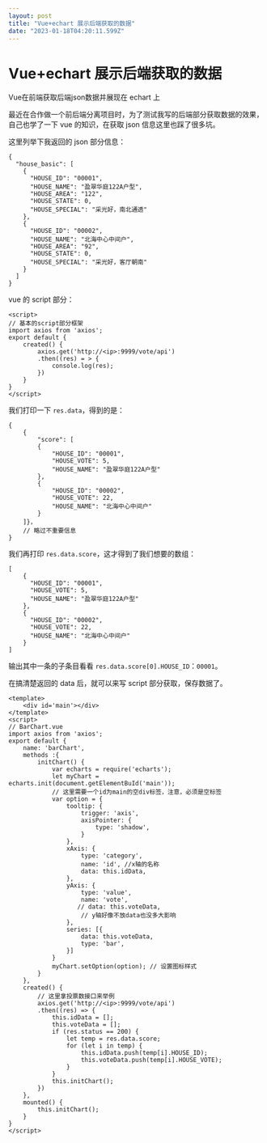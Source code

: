 ```yaml
---
layout: post
title: "Vue+echart 展示后端获取的数据"
date: "2023-01-18T04:20:11.599Z"
---
```

Vue+echart 展示后端获取的数据
====================

Vue在前端获取后端json数据并展现在 echart 上

最近在合作做一个前后端分离项目时，为了测试我写的后端部分获取数据的效果，自己也学了一下 vue 的知识，在获取 json 信息这里也踩了很多坑。

这里列举下我返回的 json 部分信息：

    {
      "house_basic": [
        {
          "HOUSE_ID": "00001",
          "HOUSE_NAME": "盈翠华庭122A户型",
          "HOUSE_AREA": "122",
          "HOUSE_STATE": 0,
          "HOUSE_SPECIAL": "采光好，南北通透"
        },
        {
          "HOUSE_ID": "00002",
          "HOUSE_NAME": "北海中心中间户",
          "HOUSE_AREA": "92",
          "HOUSE_STATE": 0,
          "HOUSE_SPECIAL": "采光好，客厅朝南"
        }
      ]
    }
    

vue 的 script 部分：

    <script>
    // 基本的script部分框架
    import axios from 'axios';
    export default {
        created() {
            axios.get('http://<ip>:9999/vote/api')
            .then((res) = > {
                console.log(res);
            })
        }
    }
    </script>    
    

我们打印一下 `res.data`，得到的是：

    {
        {
            "score": [
            {
                "HOUSE_ID": "00001",
                "HOUSE_VOTE": 5,
                "HOUSE_NAME": "盈翠华庭122A户型"
            },
            {
                "HOUSE_ID": "00002",
                "HOUSE_VOTE": 22,
                "HOUSE_NAME": "北海中心中间户"
            }
        ]}，
    	// 略过不重要信息
    }
    

我们再打印 `res.data.score`，这才得到了我们想要的数组：

    [
        {
          "HOUSE_ID": "00001",
          "HOUSE_VOTE": 5,
          "HOUSE_NAME": "盈翠华庭122A户型"
        },
        {
          "HOUSE_ID": "00002",
          "HOUSE_VOTE": 22,
          "HOUSE_NAME": "北海中心中间户"
        }
    ]
    

输出其中一条的子条目看看 `res.data.score[0].HOUSE_ID`：`00001`。

在搞清楚返回的 data 后，就可以来写 script 部分获取，保存数据了。

    <template>
        <div id='main'></div>
    </template>
    <script>
    // BarChart.vue
    import axios from 'axios';
    export default {
        name: 'barChart',
        methods :{
            initChart() {
                var echarts = require('echarts');
                let myChart = echarts.init(document.getElementBuId('main'));
                // 这里需要一个id为main的空div标签，注意，必须是空标签
                var option = {
                    tooltip: {
                        trigger: 'axis',
                        axisPointer: {
                            type: 'shadow',
                        }
                    },
                    xAxis: {
                        type: 'category',
                        name: 'id', //x轴的名称
                        data: this.idData,
                    },
                    yAxis: {
                        type: 'value',
                        name: 'vote',
                       // data: this.voteData,
                        // y轴好像不放data也没多大影响
                    },
                    series: [{
                        data: this.voteData,
                        type: 'bar',
                    }]
                }
                myChart.setOption(option); // 设置图标样式
            }
        },
        created() {
            // 这里拿投票数接口来举例
            axios.get('http://<ip>:9999/vote/api')
            .then((res) => {
                this.idData = [];
                this.voteData = [];
                if (res.status == 200) {
                    let temp = res.data.score;
                    for (let i in temp) {
                        this.idData.push(temp[i].HOUSE_ID);
                        this.voteData.push(temp[i].HOUSE_VOTE);                    
                    }
                }
                this.initChart();
            })
        },
        mounted() {
            this.initChart();
        }
    }
    </script>